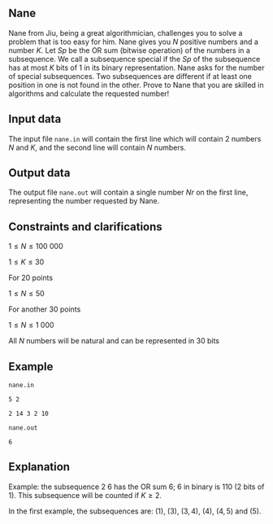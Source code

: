 ## Nane

Nane from Jiu, being a great algorithmician, challenges you to solve a problem that is too easy for him. Nane gives you $N$ positive numbers and a number $K$. Let $Sp$ be the OR sum (bitwise operation) of the numbers in a subsequence. We call a subsequence special if the $Sp$ of the subsequence has at most $K$ bits of 1 in its binary representation. Nane asks for the number of special subsequences. Two subsequences are different if at least one position in one is not found in the other. Prove to Nane that you are skilled in algorithms and calculate the requested number!

## Input data

The input file `nane.in` will contain the first line which will contain 2 numbers $N$ and $K$, and the second line will contain $N$ numbers.

## Output data

The output file `nane.out` will contain a single number $Nr$ on the first line, representing the number requested by Nane.

## Constraints and clarifications

$1 \leq N \leq 100\ 000$

$1 \leq K \leq 30$

For 20 points

$1 \leq N \leq 50$

For another 30 points

$1 \leq N \leq 1\ 000$

All $N$ numbers will be natural and can be represented in 30 bits

## Example

`nane.in`

`5 2`

`2 14 3 2 10`

`nane.out`

`6`

## Explanation

Example: the subsequence $2\ 6$ has the OR sum $6$; $6$ in binary is $110$ ($2$ bits of 1). This subsequence will be counted if $K \geq 2$.

In the first example, the subsequences are: $(1)$, $(3)$, $(3,4)$, $(4)$, $(4,5)$ and $(5)$.
